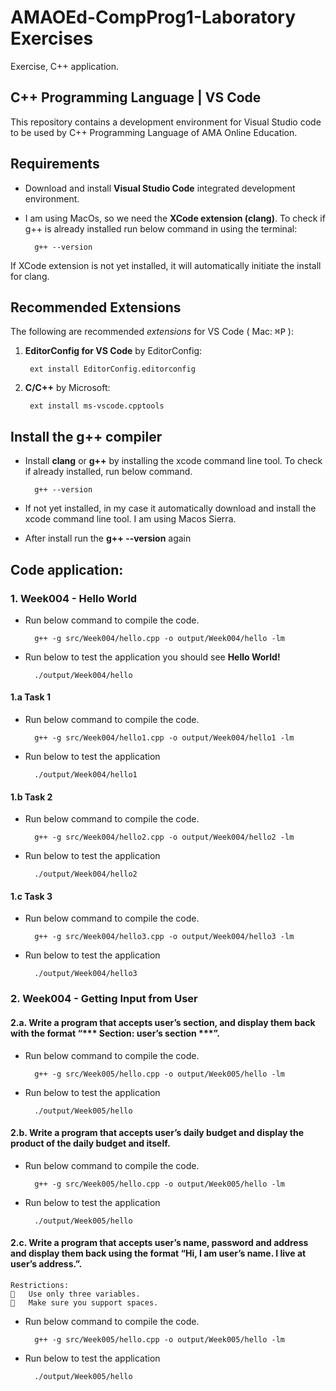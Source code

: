# AMAOEd-CompProg1-Laboratory Exercises
Exercise, C++ application. 

## C++ Programming Language | VS Code

This repository contains a development environment for Visual Studio code to be used by C++ Programming Language of AMA Online Education.

## Requirements

* Download and install **Visual Studio Code** integrated development environment.

* I am using MacOs, so we need the **XCode extension (clang)**. To check if g++ is already installed run below command in using the terminal:

        g++ --version

If XCode extension is not yet installed, it will automatically initiate the install for clang.

## Recommended Extensions

The following are recommended _extensions_ for VS Code ( Mac: <kbd>&#8984;</kbd><kbd>P</kbd> ):

1. **EditorConfig for VS Code** by EditorConfig:

        ext install EditorConfig.editorconfig

2. **C/C++** by Microsoft:

        ext install ms-vscode.cpptools

## Install the g++ compiler

* Install **clang** or **g++** by installing the xcode command line tool. To check if already installed, run below command.

        g++ --version

* If not yet installed, in my case it automatically download and install the xcode command line tool. I am using Macos Sierra.

* After install run the **g++ --version** again

## Code application:

### 1. Week004 - Hello World

* Run below command to compile the code.

        g++ -g src/Week004/hello.cpp -o output/Week004/hello -lm

* Run below to test the application you should see **Hello World!**

        ./output/Week004/hello

#### 1.a Task 1

* Run below command to compile the code.

        g++ -g src/Week004/hello1.cpp -o output/Week004/hello1 -lm

* Run below to test the application

        ./output/Week004/hello1

#### 1.b Task 2

* Run below command to compile the code.

        g++ -g src/Week004/hello2.cpp -o output/Week004/hello2 -lm

* Run below to test the application

        ./output/Week004/hello2

#### 1.c Task 3

* Run below command to compile the code.

        g++ -g src/Week004/hello3.cpp -o output/Week004/hello3 -lm

* Run below to test the application

        ./output/Week004/hello3

### 2. Week004 - Getting Input from User

#### 2.a.	Write a program that accepts user’s section, and display them back with the format “*** Section: user’s section ***”.

* Run below command to compile the code.

        g++ -g src/Week005/hello.cpp -o output/Week005/hello -lm

* Run below to test the application

        ./output/Week005/hello

#### 2.b.	Write a program that accepts user’s daily budget and display the product of the daily budget and itself.

* Run below command to compile the code.

        g++ -g src/Week005/hello.cpp -o output/Week005/hello -lm

* Run below to test the application

        ./output/Week005/hello

#### 2.c.	Write a program that accepts user’s name, password and address and display them back using the format “Hi, I am user’s name. I live at user’s address.”.

````
Restrictions:
	Use only three variables.
	Make sure you support spaces.
````

* Run below command to compile the code.

        g++ -g src/Week005/hello.cpp -o output/Week005/hello -lm

* Run below to test the application

        ./output/Week005/hello
